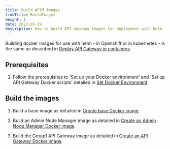 ```yaml
---
title: Build APIM Images
linkTitle: BuildImages
weight: 1
date: 2022-05-19
description: How to build API Gateway images for deployment with helm 
---
```


Building docker images for use with helm - in Openshift or in kubernetes - is the same as described in [Deploy API Gateway in containers](/docs/apim_installation/apigw_containers/_index.md)


## Prerequisites

1. Follow the prerequisites to 'Set up your Docker environment' and 'Set up API Gateway Docker scripts' detailed in [Set Docker Environment](/docs/apim_installation/apigw_containers/dockers_scripts_prereqs.md)

## Build the images

1. Build a base image as detailed in [Create base Docker image](/docs/apim_installation/apigw_containers/docker_script_baseimage).


2. Build an Admin Node Manager image as detailed in [Create an Admin Node Manager Docker image](/docs/apim_installation/apigw_containers/docker_script_anmimage/#create-an-admin-node-manager-docker-image).


3. Build the Group1 API Gateway image as detailed in [Create an API Gateway Docker image](/docs/apim_installation/apigw_containers/docker_script_gwimage/#create-an-api-gateway-docker-image).
